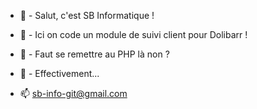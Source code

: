 - 👋 -  Salut, c'est SB Informatique ! 
- 👀 -  Ici on code un module de suivi client pour Dolibarr ! 
- 🌱 -  Faut se remettre au PHP là non ?
- 💞️ -  Effectivement...

- 📫 sb-info-git@gmail.com 

<!---
SB-INFO-37/SB-INFO-37 is a ✨ special ✨ repository because its `README.md` (this file) appears on your GitHub profile.
You can click the Preview link to take a look at your changes.
--->
